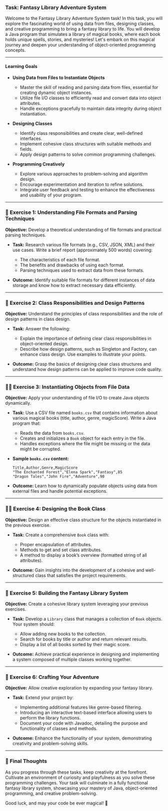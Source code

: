 ### Task: **Fantasy Library Adventure System**

Welcome to the Fantasy Library Adventure System task! In this task, you will explore the fascinating world of using data from files, designing classes, and creative programming to bring a fantasy library to life. You will develop a Java program that simulates a library of magical books, where each book holds unique spells, stories, and mysteries! Let's embark on this magical journey and deepen your understanding of object-oriented programming concepts.

---

#### Learning Goals

- **Using Data from Files to Instantiate Objects**
  - Master the skill of reading and parsing data from files, essential for creating dynamic object instances.
  - Utilize file I/O classes to efficiently read and convert data into object attributes.
  - Handle exceptions gracefully to maintain data integrity during object instantiation.

- **Designing Classes**
  - Identify class responsibilities and create clear, well-defined interfaces.
  - Implement cohesive class structures with suitable methods and fields.
  - Apply design patterns to solve common programming challenges.

- **Programming Creatively**
  - Explore various approaches to problem-solving and algorithm design.
  - Encourage experimentation and iteration to refine solutions.
  - Integrate user feedback and testing to enhance the effectiveness and usability of your program.

---

### 📝 Exercise 1: Understanding File Formats and Parsing Techniques

**Objective:** Develop a theoretical understanding of file formats and practical parsing techniques.

- **Task:** Research various file formats (e.g., CSV, JSON, XML) and their use cases. Write a brief report (approximately 500 words) covering:
  - The characteristics of each file format.
  - The benefits and drawbacks of using each format.
  - Parsing techniques used to extract data from these formats.

- **Outcome:** Identify suitable file formats for different instances of data storage and know how to extract necessary data efficiently.

---

### 📝 Exercise 2: Class Responsibilities and Design Patterns

**Objective:** Understand the principles of class responsibilities and the role of design patterns in class design.

- **Task:** Answer the following:
  - Explain the importance of defining clear class responsibilities in object-oriented design.
  - Describe how design patterns, such as Singleton and Factory, can enhance class design. Use examples to illustrate your points.

- **Outcome:** Grasp the basics of designing clear class structures and understand how design patterns can be applied to improve code quality.

---

### 👨‍💻 Exercise 3: Instantiating Objects from File Data

**Objective:** Apply your understanding of file I/O to create Java objects dynamically.

- **Task:** Use a CSV file named `books.csv` that contains information about various magical books (title, author, genre, magicScore). Write a Java program that:
  - Reads the data from `books.csv`.
  - Creates and initializes a `Book` object for each entry in the file.
  - Handles exceptions where the file might be missing or the data might be corrupted.

- **Sample `books.csv` content:**
  ```
  Title,Author,Genre,MagicScore
  "The Enchanted Forest","Elena Spark","Fantasy",85
  "Dragon Tales","John Fire","Adventure",90
  ```

- **Outcome:** Learn how to dynamically populate objects using data from external files and handle potential exceptions.

---

### 👨‍💻 Exercise 4: Designing the Book Class

**Objective:** Design an effective class structure for the objects instantiated in the previous exercise.

- **Task:** Create a comprehensive `Book` class with:
  - Proper encapsulation of attributes.
  - Methods to get and set class attributes.
  - A method to display a book’s overview (formatted string of all attributes).

- **Outcome:** Gain insights into the development of a cohesive and well-structured class that satisfies the project requirements.

---

### 🚀 Exercise 5: Building the Fantasy Library System

**Objective:** Create a cohesive library system leveraging your previous exercises.

- **Task:** Develop a `Library` class that manages a collection of `Book` objects. Your system should:
  - Allow adding new books to the collection.
  - Search for books by title or author and return relevant results.
  - Display a list of all books sorted by their magic score.

- **Outcome:** Achieve practical experience in designing and implementing a system composed of multiple classes working together.

---

### 🚀 Exercise 6: Crafting Your Adventure

**Objective:** Allow creative exploration by expanding your fantasy library.

- **Task:** Extend your project by:
  - Implementing additional features like genre-based filtering.
  - Introducing an interactive text-based interface allowing users to perform the library functions.
  - Document your code with Javadoc, detailing the purpose and functionality of classes and methods.

- **Outcome:** Enhance the functionality of your system, demonstrating creativity and problem-solving skills.

---

### 🎨 Final Thoughts

As you progress through these tasks, keep creativity at the forefront. Cultivate an environment of curiosity and playfulness as you solve these programming challenges. Your task will culminate in a fully functional fantasy library system, showcasing your mastery of Java, object-oriented programming, and creative problem-solving.

Good luck, and may your code be ever magical! 🌟